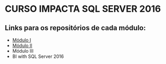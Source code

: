 # CURSO IMPACTA SQL SERVER 2016

## Links para os repositórios de cada módulo:

* [Módulo I](https://github.com/tamercuba/impacta-sql-server/tree/master/mod_I)
* [Módulo II](https://github.com/tamercuba/impacta-sql-server/tree/master/mod_II) 
* Módulo III
* BI with SQL Server 2016
